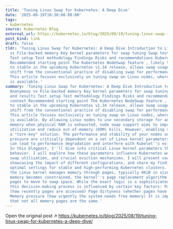 ```yaml
---
title: 'Tuning Linux Swap for Kubernetes: A Deep Dive'
date: '2025-08-19T10:30:00-08:00'
tags:
- kubernetes
source: Kubernetes Blog
external_url: https://kubernetes.io/blog/2025/08/19/tuning-linux-swap-for-kubernetes-a-deep-dive/
post_kind: link
draft: false
tldr: 'Tuning Linux Swap for Kubernetes: A Deep Dive Introduction to Linux swap Anonymous
  vs File-backed memory Key kernel parameters for swap tuning Swap tests and results
  Test setup Test methodology Findings Risks and recommendations Kubernetes context
  Recommended starting point The Kubernetes NodeSwap feature , likely to graduate
  to stable in the upcoming Kubernetes v1.34 release, allows swap usage: a significant
  shift from the conventional practice of disabling swap for performance predictability.
  This article focuses exclusively on tuning swap on Linux nodes, where this feature
  is available.'
summary: 'Tuning Linux Swap for Kubernetes: A Deep Dive Introduction to Linux swap
  Anonymous vs File-backed memory Key kernel parameters for swap tuning Swap tests
  and results Test setup Test methodology Findings Risks and recommendations Kubernetes
  context Recommended starting point The Kubernetes NodeSwap feature , likely to graduate
  to stable in the upcoming Kubernetes v1.34 release, allows swap usage: a significant
  shift from the conventional practice of disabling swap for performance predictability.
  This article focuses exclusively on tuning swap on Linux nodes, where this feature
  is available. By allowing Linux nodes to use secondary storage for additional virtual
  memory when physical RAM is exhausted, node swap support aims to improve resource
  utilization and reduce out-of-memory (OOM) kills. However, enabling swap is not
  a "turn-key" solution. The performance and stability of your nodes under memory
  pressure are critically dependent on a set of Linux kernel parameters. Misconfiguration
  can lead to performance degradation and interfere with Kubelet''s eviction logic.
  In this blogpost, I''ll dive into critical Linux kernel parameters that govern swap
  behavior. I will explore how these parameters influence Kubernetes workload performance,
  swap utilization, and crucial eviction mechanisms. I will present various test results
  showcasing the impact of different configurations, and share my findings on achieving
  optimal settings for stable and high-performing Kubernetes clusters. At a high level,
  the Linux kernel manages memory through pages, typically 4KiB in size. When physical
  memory becomes constrained, the kernel''s page replacement algorithm decides which
  pages to move to swap space. While the exact logic is a sophisticated optimization,
  this decision-making process is influenced by certain key factors: Page access patterns
  (how recently pages are accessed) Page dirtyness (whether pages have been modified)
  Memory pressure (how urgently the system needs free memory) It is important to understand
  that not all memory pages are the same.'
---
```

Open the original post ↗ https://kubernetes.io/blog/2025/08/19/tuning-linux-swap-for-kubernetes-a-deep-dive/
